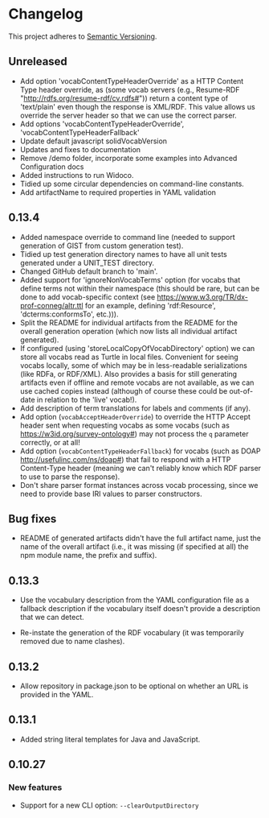 # Changelog

This project adheres to [Semantic Versioning](http://semver.org/spec/v2.0.0.html).

## Unreleased

- Add option 'vocabContentTypeHeaderOverride' as a HTTP Content Type header
  override, as (some vocab servers (e.g., Resume-RDF 
  "http://rdfs.org/resume-rdf/cv.rdfs#")) return a content type of 'text/plain'
  even though the response is XML/RDF. This value allows us override the
  server header so that we can use the correct parser.
- Add options 'vocabContentTypeHeaderOverride', 'vocabContentTypeHeaderFallback'
- Update default javascript solidVocabVersion
- Updates and fixes to documentation
- Remove /demo folder, incorporate some examples into Advanced Configuration docs
- Added instructions to run Widoco.
- Tidied up some circular dependencies on command-line constants.
- Add artifactName to required properties in YAML validation

## 0.13.4

- Added namespace override to command line (needed to support generation
  of GIST from custom generation test).
- Tidied up test generation directory names to have all unit tests generated
  under a UNIT_TEST directory.
- Changed GitHub default branch to 'main'.
- Added support for 'ignoreNonVocabTerms' option (for vocabs that define terms
  not within their namespace (this should be rare, but can be done to add
  vocab-specific context (see https://www.w3.org/TR/dx-prof-conneg/altr.ttl
  for an example, defining 'rdf:Resource', 'dcterms:conformsTo', etc.))).
- Split the README for individual artifacts from the README for the overall
  generation operation (which now lists all individual artifact generated).
- If configured (using 'storeLocalCopyOfVocabDirectory' option) we can store all
  vocabs read as Turtle in local files. Convenient for seeing vocabs locally,
  some of which may be in less-readable serializations (like RDFa, or RDF/XML).
  Also provides a basis for still generating artifacts even if offline and
  remote vocabs are not available, as we can use cached copies instead
  (although of course these could be out-of-date in relation to the 'live'
  vocab!). 
- Add description of term translations for labels and comments (if any).
- Add option (`vocabAcceptHeaderOverride`) to override the HTTP Accept header
  sent when requesting vocabs as some vocabs (such as https://w3id.org/survey-ontology#)
  may not process the `q` parameter correctly, or at all!
- Add option (`vocabContentTypeHeaderFallback`) for vocabs (such as DOAP http://usefulinc.com/ns/doap#)
  that fail to respond with a HTTP Content-Type header (meaning we can't
  reliably know which RDF parser to use to parse the response).
- Don't share parser format instances across vocab processing, since we need to
  provide base IRI values to parser constructors.

## Bug fixes

- README of generated artifacts didn't have the full artifact name, just the
  name of the overall artifact (i.e., it was missing (if specified at all) the
  npm module name, the prefix and suffix).

## 0.13.3

- Use the vocabulary description from the YAML configuration file as a fallback
  description if the vocabulary itself doesn't provide a description that we
  can detect.
  
- Re-instate the generation of the RDF vocabulary (it was temporarily removed
  due to name clashes).

## 0.13.2

- Allow repository in package.json to be optional on whether an URL is provided
  in the YAML.

## 0.13.1

- Added string literal templates for Java and JavaScript.

## 0.10.27

### New features

- Support for a new CLI option: `--clearOutputDirectory`
